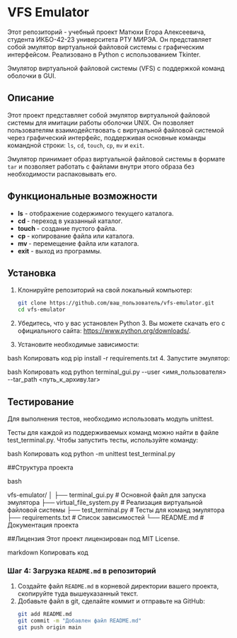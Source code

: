 # VFS Emulator
Этот репозиторий - учебный проект Матюхи Егора Алексеевича, студента ИКБО-42-23 университета РТУ МИРЭА. Он представляет собой эмулятор виртуальной файловой системы с графическим интерфейсом.  Реализовано в Python с использованием Tkinter.

Эмулятор виртуальной файловой системы (VFS) с поддержкой команд оболочки в GUI.

## Описание

Этот проект представляет собой эмулятор виртуальной файловой системы для имитации работы оболочки UNIX. Он позволяет пользователям взаимодействовать с виртуальной файловой системой через графический интерфейс, поддерживая основные команды командной строки: `ls`, `cd`, `touch`, `cp`, `mv` и `exit`.

Эмулятор принимает образ виртуальной файловой системы в формате `tar` и позволяет работать с файлами внутри этого образа без необходимости распаковывать его.

## Функциональные возможности

- **ls** - отображение содержимого текущего каталога.
- **cd <path>** - переход в указанный каталог.
- **touch <filename>** - создание пустого файла.
- **cp <source> <destination>** - копирование файла или каталога.
- **mv <source> <destination>** - перемещение файла или каталога.
- **exit** - выход из программы.

## Установка

1. Клонируйте репозиторий на свой локальный компьютер:
   ```bash
   git clone https://github.com/ваш_пользователь/vfs-emulator.git
   cd vfs-emulator
2. Убедитесь, что у вас установлен Python 3. Вы можете скачать его с официального сайта: https://www.python.org/downloads/.

3. Установите необходимые зависимости:

bash
Копировать код
pip install -r requirements.txt
4. Запустите эмулятор:

bash
Копировать код
python terminal_gui.py --user <имя_пользователя> --tar_path <путь_к_архиву.tar>

## Тестирование
Для выполнения тестов, необходимо использовать модуль unittest.

Тесты для каждой из поддерживаемых команд можно найти в файле test_terminal.py. Чтобы запустить тесты, используйте команду:

bash
Копировать код
python -m unittest test_terminal.py

##Структура проекта

bash

vfs-emulator/
│
├── terminal_gui.py          # Основной файл для запуска эмулятора
├── virtual_file_system.py   # Реализация виртуальной файловой системы
├── test_terminal.py         # Тесты для команд эмулятора
├── requirements.txt         # Список зависимостей
└── README.md                # Документация проекта

##Лицензия
Этот проект лицензирован под MIT License.

markdown
Копировать код

### Шаг 4: Загрузка `README.md` в репозиторий

1. Создайте файл `README.md` в корневой директории вашего проекта, скопируйте туда вышеуказанный текст.
2. Добавьте файл в git, сделайте коммит и отправьте на GitHub:
   ```bash
   git add README.md
   git commit -m "Добавлен файл README.md"
   git push origin main
